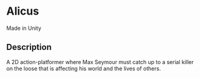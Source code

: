 # Alicus
Made in Unity 

## Description 
A 2D action-platformer where Max Seymour must catch up to a serial killer on the loose
that is affecting his world and the lives of others.

